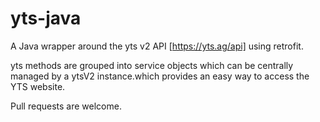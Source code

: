 # yts-java
A Java wrapper around the yts v2 API [https://yts.ag/api] using retrofit.  
  
yts methods are grouped into service objects which can be centrally managed by a ytsV2 instance.which provides an easy way to access the YTS website.

Pull requests are welcome.
